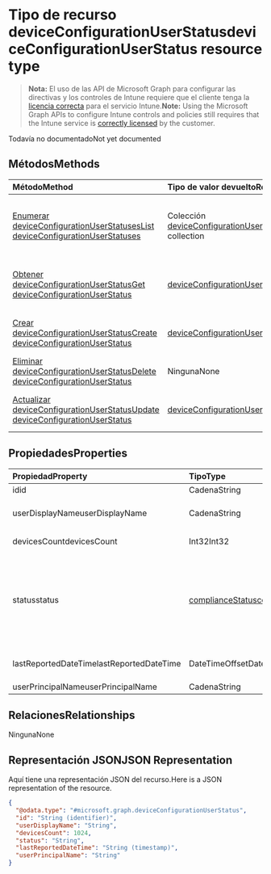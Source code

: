 # <a name="deviceconfigurationuserstatus-resource-type"></a><span data-ttu-id="d044d-101">Tipo de recurso deviceConfigurationUserStatus</span><span class="sxs-lookup"><span data-stu-id="d044d-101">deviceConfigurationUserStatus resource type</span></span>

> <span data-ttu-id="d044d-102">**Nota:** El uso de las API de Microsoft Graph para configurar las directivas y los controles de Intune requiere que el cliente tenga la [licencia correcta](https://go.microsoft.com/fwlink/?linkid=839381) para el servicio Intune.</span><span class="sxs-lookup"><span data-stu-id="d044d-102">**Note:** Using the Microsoft Graph APIs to configure Intune controls and policies still requires that the Intune service is [correctly licensed](https://go.microsoft.com/fwlink/?linkid=839381) by the customer.</span></span>

<span data-ttu-id="d044d-103">Todavía no documentado</span><span class="sxs-lookup"><span data-stu-id="d044d-103">Not yet documented</span></span>
## <a name="methods"></a><span data-ttu-id="d044d-104">Métodos</span><span class="sxs-lookup"><span data-stu-id="d044d-104">Methods</span></span>
|<span data-ttu-id="d044d-105">Método</span><span class="sxs-lookup"><span data-stu-id="d044d-105">Method</span></span>|<span data-ttu-id="d044d-106">Tipo de valor devuelto</span><span class="sxs-lookup"><span data-stu-id="d044d-106">Return Type</span></span>|<span data-ttu-id="d044d-107">Descripción</span><span class="sxs-lookup"><span data-stu-id="d044d-107">Description</span></span>|
|:---|:---|:---|
|[<span data-ttu-id="d044d-108">Enumerar deviceConfigurationUserStatuses</span><span class="sxs-lookup"><span data-stu-id="d044d-108">List deviceConfigurationUserStatuses</span></span>](../api/intune_deviceconfig_deviceconfigurationuserstatus_list.md)|<span data-ttu-id="d044d-109">Colección [deviceConfigurationUserStatus](../resources/intune_deviceconfig_deviceconfigurationuserstatus.md)</span><span class="sxs-lookup"><span data-stu-id="d044d-109">[deviceConfigurationUserStatus](../resources/intune_deviceconfig_deviceconfigurationuserstatus.md) collection</span></span>|<span data-ttu-id="d044d-110">Enumere las propiedades y las relaciones de los objetos [deviceConfigurationUserStatus](../resources/intune_deviceconfig_deviceconfigurationuserstatus.md).</span><span class="sxs-lookup"><span data-stu-id="d044d-110">List properties and relationships of the [deviceConfigurationUserStatus](../resources/intune_deviceconfig_deviceconfigurationuserstatus.md) objects.</span></span>|
|[<span data-ttu-id="d044d-111">Obtener deviceConfigurationUserStatus</span><span class="sxs-lookup"><span data-stu-id="d044d-111">Get deviceConfigurationUserStatus</span></span>](../api/intune_deviceconfig_deviceconfigurationuserstatus_get.md)|[<span data-ttu-id="d044d-112">deviceConfigurationUserStatus</span><span class="sxs-lookup"><span data-stu-id="d044d-112">deviceConfigurationUserStatus</span></span>](../resources/intune_deviceconfig_deviceconfigurationuserstatus.md)|<span data-ttu-id="d044d-113">Lea las propiedades y las relaciones del objeto [deviceConfigurationUserStatus](../resources/intune_deviceconfig_deviceconfigurationuserstatus.md).</span><span class="sxs-lookup"><span data-stu-id="d044d-113">Read properties and relationships of the [deviceConfigurationUserStatus](../resources/intune_deviceconfig_deviceconfigurationuserstatus.md) object.</span></span>|
|[<span data-ttu-id="d044d-114">Crear deviceConfigurationUserStatus</span><span class="sxs-lookup"><span data-stu-id="d044d-114">Create deviceConfigurationUserStatus</span></span>](../api/intune_deviceconfig_deviceconfigurationuserstatus_create.md)|[<span data-ttu-id="d044d-115">deviceConfigurationUserStatus</span><span class="sxs-lookup"><span data-stu-id="d044d-115">deviceConfigurationUserStatus</span></span>](../resources/intune_deviceconfig_deviceconfigurationuserstatus.md)|<span data-ttu-id="d044d-116">Cree un objeto [deviceConfigurationUserStatus](../resources/intune_deviceconfig_deviceconfigurationuserstatus.md).</span><span class="sxs-lookup"><span data-stu-id="d044d-116">Create a new [deviceConfigurationUserStatus](../resources/intune_deviceconfig_deviceconfigurationuserstatus.md) object.</span></span>|
|[<span data-ttu-id="d044d-117">Eliminar deviceConfigurationUserStatus</span><span class="sxs-lookup"><span data-stu-id="d044d-117">Delete deviceConfigurationUserStatus</span></span>](../api/intune_deviceconfig_deviceconfigurationuserstatus_delete.md)|<span data-ttu-id="d044d-118">Ninguna</span><span class="sxs-lookup"><span data-stu-id="d044d-118">None</span></span>|<span data-ttu-id="d044d-119">Elimina un [deviceConfigurationUserStatus](../resources/intune_deviceconfig_deviceconfigurationuserstatus.md).</span><span class="sxs-lookup"><span data-stu-id="d044d-119">Deletes a [deviceConfigurationUserStatus](../resources/intune_deviceconfig_deviceconfigurationuserstatus.md).</span></span>|
|[<span data-ttu-id="d044d-120">Actualizar deviceConfigurationUserStatus</span><span class="sxs-lookup"><span data-stu-id="d044d-120">Update deviceConfigurationUserStatus</span></span>](../api/intune_deviceconfig_deviceconfigurationuserstatus_update.md)|[<span data-ttu-id="d044d-121">deviceConfigurationUserStatus</span><span class="sxs-lookup"><span data-stu-id="d044d-121">deviceConfigurationUserStatus</span></span>](../resources/intune_deviceconfig_deviceconfigurationuserstatus.md)|<span data-ttu-id="d044d-122">Actualice las propiedades de un objeto [deviceConfigurationUserStatus](../resources/intune_deviceconfig_deviceconfigurationuserstatus.md).</span><span class="sxs-lookup"><span data-stu-id="d044d-122">Update the properties of a [deviceConfigurationUserStatus](../resources/intune_deviceconfig_deviceconfigurationuserstatus.md) object.</span></span>|

## <a name="properties"></a><span data-ttu-id="d044d-123">Propiedades</span><span class="sxs-lookup"><span data-stu-id="d044d-123">Properties</span></span>
|<span data-ttu-id="d044d-124">Propiedad</span><span class="sxs-lookup"><span data-stu-id="d044d-124">Property</span></span>|<span data-ttu-id="d044d-125">Tipo</span><span class="sxs-lookup"><span data-stu-id="d044d-125">Type</span></span>|<span data-ttu-id="d044d-126">Descripción</span><span class="sxs-lookup"><span data-stu-id="d044d-126">Description</span></span>|
|:---|:---|:---|
|<span data-ttu-id="d044d-127">id</span><span class="sxs-lookup"><span data-stu-id="d044d-127">id</span></span>|<span data-ttu-id="d044d-128">Cadena</span><span class="sxs-lookup"><span data-stu-id="d044d-128">String</span></span>|<span data-ttu-id="d044d-129">Clave de la entidad.</span><span class="sxs-lookup"><span data-stu-id="d044d-129">Key of the entity.</span></span>|
|<span data-ttu-id="d044d-130">userDisplayName</span><span class="sxs-lookup"><span data-stu-id="d044d-130">userDisplayName</span></span>|<span data-ttu-id="d044d-131">Cadena</span><span class="sxs-lookup"><span data-stu-id="d044d-131">String</span></span>|<span data-ttu-id="d044d-132">Nombre de usuario de DevicePolicyStatus.</span><span class="sxs-lookup"><span data-stu-id="d044d-132">User name of the DevicePolicyStatus.</span></span>|
|<span data-ttu-id="d044d-133">devicesCount</span><span class="sxs-lookup"><span data-stu-id="d044d-133">devicesCount</span></span>|<span data-ttu-id="d044d-134">Int32</span><span class="sxs-lookup"><span data-stu-id="d044d-134">Int32</span></span>|<span data-ttu-id="d044d-135">Número de dispositivos para dicho usuario.</span><span class="sxs-lookup"><span data-stu-id="d044d-135">Devices count for that user.</span></span>|
|<span data-ttu-id="d044d-136">status</span><span class="sxs-lookup"><span data-stu-id="d044d-136">status</span></span>|[<span data-ttu-id="d044d-137">complianceStatus</span><span class="sxs-lookup"><span data-stu-id="d044d-137">complianceStatus</span></span>](../resources/intune_shared_compliancestatus.md)|<span data-ttu-id="d044d-138">Estado de cumplimiento del informe de directiva.</span><span class="sxs-lookup"><span data-stu-id="d044d-138">Compliance status of the policy report.</span></span> <span data-ttu-id="d044d-139">Los valores posibles son `unknown`, `notApplicable`, `compliant`, `remediated`, `nonCompliant`, `error` y `conflict`.</span><span class="sxs-lookup"><span data-stu-id="d044d-139">The possible values are `unknown`, `notApplicable`, `compliant`, `remediated`, `nonCompliant`, `error`, `conflict`, , , , , or .</span></span>|
|<span data-ttu-id="d044d-140">lastReportedDateTime</span><span class="sxs-lookup"><span data-stu-id="d044d-140">lastReportedDateTime</span></span>|<span data-ttu-id="d044d-141">DateTimeOffset</span><span class="sxs-lookup"><span data-stu-id="d044d-141">DateTimeOffset</span></span>|<span data-ttu-id="d044d-142">Fecha y hora de la última modificación del informe de directiva.</span><span class="sxs-lookup"><span data-stu-id="d044d-142">Last modified date time of the policy report.</span></span>|
|<span data-ttu-id="d044d-143">userPrincipalName</span><span class="sxs-lookup"><span data-stu-id="d044d-143">userPrincipalName</span></span>|<span data-ttu-id="d044d-144">Cadena</span><span class="sxs-lookup"><span data-stu-id="d044d-144">String</span></span>|<span data-ttu-id="d044d-145">UserPrincipalName.</span><span class="sxs-lookup"><span data-stu-id="d044d-145">UserPrincipalName.</span></span>|

## <a name="relationships"></a><span data-ttu-id="d044d-146">Relaciones</span><span class="sxs-lookup"><span data-stu-id="d044d-146">Relationships</span></span>
<span data-ttu-id="d044d-147">Ninguna</span><span class="sxs-lookup"><span data-stu-id="d044d-147">None</span></span>
## <a name="json-representation"></a><span data-ttu-id="d044d-148">Representación JSON</span><span class="sxs-lookup"><span data-stu-id="d044d-148">JSON Representation</span></span>
<span data-ttu-id="d044d-149">Aquí tiene una representación JSON del recurso.</span><span class="sxs-lookup"><span data-stu-id="d044d-149">Here is a JSON representation of the resource.</span></span>
<!--{
  "blockType": "resource",
  "keyProperty": "id",
  "baseType": "microsoft.graph.entity",
  "@odata.type": "microsoft.graph.deviceConfigurationUserStatus"
}-->
``` json
{
  "@odata.type": "#microsoft.graph.deviceConfigurationUserStatus",
  "id": "String (identifier)",
  "userDisplayName": "String",
  "devicesCount": 1024,
  "status": "String",
  "lastReportedDateTime": "String (timestamp)",
  "userPrincipalName": "String"
}
```




